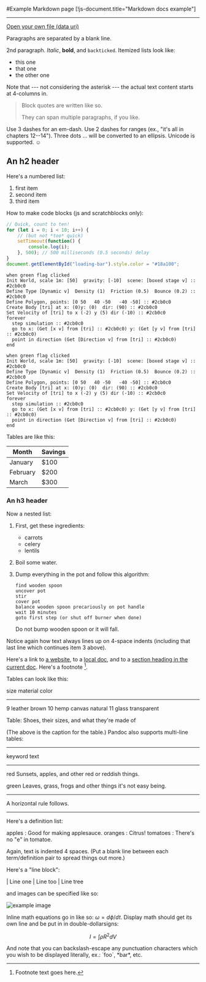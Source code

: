 #Example Markdown page
[!js-document.title="Markdown docs example"]

---

[Open your own file (data uri)](#/markdown/any.html)

Paragraphs are separated by a blank line.

2nd paragraph. *Italic*, **bold**, and `backticked`. Itemized lists
look like:

  * this one
  * that one
  * the other one

Note that --- not considering the asterisk --- the actual text
content starts at 4-columns in.

> Block quotes are
> written like so.
>
> They can span multiple paragraphs,
> if you like.

Use 3 dashes for an em-dash. Use 2 dashes for ranges (ex., "it's all
in chapters 12--14"). Three dots ... will be converted to an ellipsis.
Unicode is supported. ☺



An h2 header
------------

Here's a numbered list:

 1. first item
 2. second item
 3. third item

How to make code blocks (js and scratchblocks only):

~~~JavaScript
// Quick, count to ten!
for (let i = 0; i < 10; i++) {
    // (but not *too* quick)
    setTimeout(function() {
        console.log(i);
    }, 500); // 500 milliseconds (0.5 seconds) delay
}
document.getElementById("loading-bar").style.color = "#18a100";
~~~

~~~Scratch3
when green flag clicked
Init World, scale 1m: [50]  gravity: [-10]  scene: [boxed stage v] :: #2cb0c0
Dеfine Type [Dynamic v]  Density (1)  Friction (0.5)  Bounce (0.2) :: #2cb0c0
Dеfine Polygon, points: [0 50   40 -50   -40 -50] :: #2cb0c0
Create Body [tri] at x: (0)y: (0)  dir: (90) :: #2cb0c0
Set Velocity of [tri] to x (-2) y (5) dir (-10) :: #2cb0c0
forever
  step simulation :: #2cb0c0
  go to x: (Get [x v] from [tri] :: #2cb0c0) y: (Get [y v] from [tri] :: #2cb0c0)
  point in direction (Get [Direction v] from [tri] :: #2cb0c0)
end
~~~

~~~Scratch2
when green flag clicked
Init World, scale 1m: [50]  gravity: [-10]  scene: [boxed stage v] :: #2cb0c0
Dеfine Type [Dynamic v]  Density (1)  Friction (0.5)  Bounce (0.2) :: #2cb0c0
Dеfine Polygon, points: [0 50   40 -50   -40 -50] :: #2cb0c0
Create Body [tri] at x: (0)y: (0)  dir: (90) :: #2cb0c0
Set Velocity of [tri] to x (-2) y (5) dir (-10) :: #2cb0c0
forever
  step simulation :: #2cb0c0
  go to x: (Get [x v] from [tri] :: #2cb0c0) y: (Get [y v] from [tri] :: #2cb0c0)
  point in direction (Get [Direction v] from [tri] :: #2cb0c0)
end
~~~

Tables are like this:
<table>
  <thead>
    <th>Month</th>
    <th>Savings</th>
  </thead>
  <tbody>
    <tr>
      <td>January</td>
      <td>$100</td>
    </tr>
    <tr>
      <td>February</td>
      <td>$200</td>
    </tr>
    <tr>
      <td>March</td>
      <td>$300</td>
    </tr>
  </tbody>
</table>

### An h3 header ###

Now a nested list:

 1. First, get these ingredients:

      * carrots
      * celery
      * lentils

 2. Boil some water.

 3. Dump everything in the pot and follow
    this algorithm:

        find wooden spoon
        uncover pot
        stir
        cover pot
        balance wooden spoon precariously on pot handle
        wait 10 minutes
        goto first step (or shut off burner when done)

    Do not bump wooden spoon or it will fall.

Notice again how text always lines up on 4-space indents (including
that last line which continues item 3 above).

Here's a link to [a website](http://example.com), to a [local
doc](local-doc.html), and to a [section heading in the current
doc](#an-h2-header). Here's a footnote [^1].

[^1]: Footnote text goes here.

Tables can look like this:

size  material      color
----  ------------  ------------
9     leather       brown
10    hemp canvas   natural
11    glass         transparent

Table: Shoes, their sizes, and what they're made of

(The above is the caption for the table.) Pandoc also supports
multi-line tables:

--------  -----------------------
keyword   text
--------  -----------------------
red       Sunsets, apples, and
          other red or reddish
          things.

green     Leaves, grass, frogs
          and other things it's
          not easy being.
--------  -----------------------

A horizontal rule follows.

***

Here's a definition list:

apples
  : Good for making applesauce.
oranges
  : Citrus!
tomatoes
  : There's no "e" in tomatoe.

Again, text is indented 4 spaces. (Put a blank line between each
term/definition pair to spread things out more.)

Here's a "line block":

| Line one
|   Line too
| Line tree

and images can be specified like so:

![example image](https://duncanlock.net/images/posts/better-figures-images-plugin-for-pelican/dummy-200x200.png "An exemplary image")

Inline math equations go in like so: $\omega = d\phi / dt$. Display
math should get its own line and be put in in double-dollarsigns:

$$I = \int \rho R^{2} dV$$

And note that you can backslash-escape any punctuation characters
which you wish to be displayed literally, ex.: \`foo\`, \*bar\*, etc.
